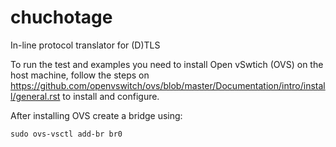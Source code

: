 # chuchotage 
In-line protocol translator for (D)TLS

To run the test and examples you need to install Open vSwtich (OVS) on the host machine, follow the steps on https://github.com/openvswitch/ovs/blob/master/Documentation/intro/install/general.rst to install and configure. 

After installing OVS create a bridge using: 
```
sudo ovs-vsctl add-br br0
```
